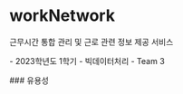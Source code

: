 # workNetwork
근무시간 통합 관리 및 근로 관련 정보 제공 서비스
<p>
  - 2023학년도 1학기
  - 빅데이터처리
  - Team 3
</p>
<p>
  ### 유용성
  
</p>
